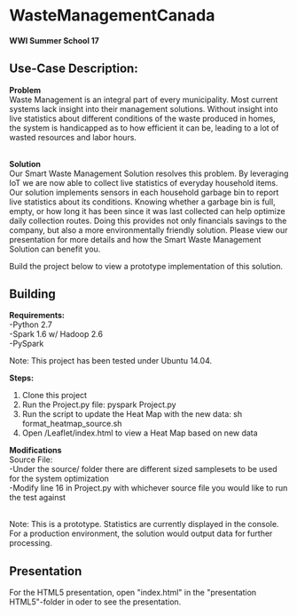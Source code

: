 <h1>WasteManagementCanada</h1>
<h4>WWI Summer School 17</h4>

<h2>Use-Case Description:</h2>
<b>Problem</b> <br>
Waste Management is an integral part of every municipality. Most current systems lack insight into their management solutions. Without insight into live statistics about different conditions of the waste produced in homes, the system is handicapped as to how efficient it can be, leading to a lot of wasted resources and labor hours.</br></br>

<b>Solution</b> <br>
Our Smart Waste Management Solution resolves this problem. By leveraging IoT we are now able to collect live statistics of everyday household items. Our solution implements sensors in each household garbage bin to report live statistics about its conditions. Knowing whether a garbage bin is full, empty, or how long it has been since it was last collected can help optimize daily collection routes. Doing this provides not only financials savings to the company, but also a more environmentally friendly solution. Please view our presentation for more details and how the Smart Waste Management Solution can benefit you.

Build the project below to view a prototype implementation of this solution. 

<h2>Building</h2>

<b>Requirements:</b></br>
-Python 2.7<br>
-Spark 1.6 w/ Hadoop 2.6<br>
-PySpark<br>

Note: This project has been tested under Ubuntu 14.04.

<b>Steps:</b><br>
1. Clone this project<br>
2. Run the Project.py file: pyspark Project.py <br> 
3. Run the script to update the Heat Map with the new data: sh format_heatmap_source.sh<br>
4. Open /Leaflet/index.html to view a Heat Map based on new data<br>

<b>Modifications</b><br>
Source File:<br>
-Under the source/ folder there are different sized samplesets to be used for the system optimization<br>
-Modify line 16 in Project.py with whichever source file you would like to run the test against<br><br>

Note: This is a prototype. Statistics are currently displayed in the console. For a production environment, the solution would output data for further processing.

<h2>Presentation</h2>
For the HTML5 presentation, open "index.html" in the "presentation HTML5"-folder in oder to see the presentation.
